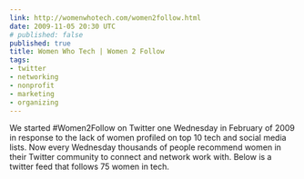 ```yaml
---
link: http://womenwhotech.com/women2follow.html
date: 2009-11-05 20:30 UTC
# published: false
published: true
title: Women Who Tech | Women 2 Follow
tags:
- twitter
- networking
- nonprofit
- marketing
- organizing
---
```


We started #Women2Follow on Twitter one Wednesday in February of 2009 in response to the lack of women profiled on top 10 tech and social media lists. Now every Wednesday thousands of people recommend women in their Twitter community to connect and network work with. Below is a twitter feed that follows 75 women in tech.
